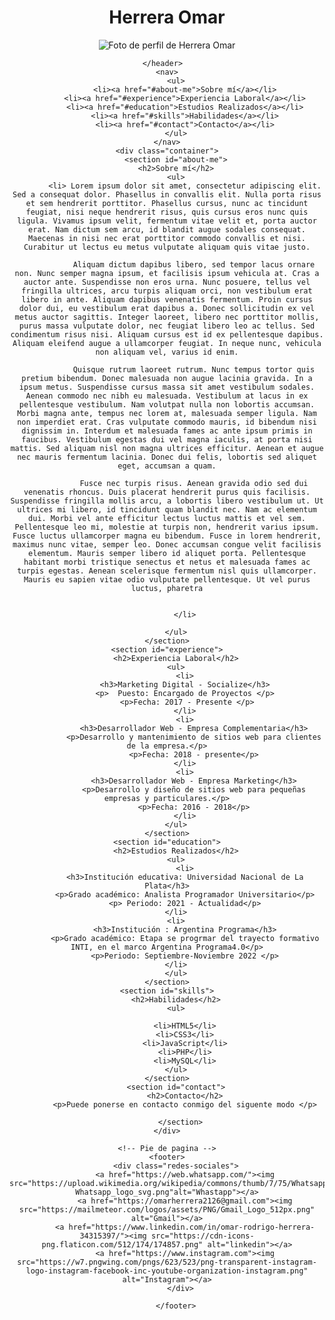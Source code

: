 <!DOCTYPE html>
<html lang="es">
<head>
    <meta charset="UTF-8">
    <meta http-equiv="X-UA-Compatible" content="IE=edge">
    <meta name="viewport" content="width=device-width, initial-scale=1.0">
    <title>CV Herrera Omar</title>
    <link rel="stylesheet" type="text/css" href="ohcv.css" />
</head>
<body>
    <header>
        <h1> Herrera Omar</h1>
        <div class="profile-image">
            <img src="https://lh3.googleusercontent.com/YOjZNTzpeO14HY0lhBc8L6t31X_4xu98NGNUFANMWtjis5E7FUhTiE1RlwkHsTkUqg7JtSWMJ3ZCPnmiVGAy2jIxXbx6VgE__V-2b-TZ1BpJGDK_GgcUm6so6diX5Go9Riy3uC5AH2coekl98i65-vuJlzo8OLuWpHh-RJHwHSO7EBBwV7uWkigypOSvmrnJ19vjoUnUXa-XhxCYb5MSUhuqbSY10IAs2VjN0uQAlj438aCNK6hsH4ObzNSDxw83oS3A76nPEwMcqxL51XaMYj6emzkWbovWVIFrpwo5xzGz9yfOwDnIwxs5K4clGxFvkwaXegYPXw4qCqpEumpPxenZRPNVhBy6boSoauS2Qq42IR_MlQtFdztR9WScoOVEOwJ4K6dBkKiH2h1MMnAlV5R1tCpQP43q9hLlY6I_mdvchIekzU_BDc4ObcwTH6pNyirq9nML8sITjTV-MERFOl3ak27PE9KSy_JePe3va2NaulVw5pzk0wuD_dZpH00obBpG-zU9ndoXWYJhOBgGmvsBWV4urKJQ-SNSiraMUxzfGtBL3RO52BheiKo4PmkILDyCj_gs55Sq6v7HPf_p7I2XcOmzdFCkT8mpFvNFSuCVHAtiwOKSOUrIh9fe-sPT6ZUUgAQx6ajtJKFmsabrY-nx1T9SR685V4bWej3ss-RZK3lmK4uaonDmQ-3u9KZm109IoFO2T25k6QACno3ztub0lIUDFUZ01Lx6IPEi7paR-cOnYOHXJGAF7RRcOMarewlxTolbSMGMfquaawufcevx0c30IwWfyIjbb_WnsRolIaYM_h4mcBuMMa4Bn_pXCU70AC1KEKOp8sqDtl81KboZJY1sgvEN9qPGo7Q7OsvG8_vsgELdVI_gyzIPzuvjQLaaRSKRd4Xmpy4l-k4gItJpDbTViaH-iXcU78Y8g6CFgeQk2llBKNTmr5NRyXXSwSH_1UqxXZioOIZa6pWzkXrQLLollE5J5lsVwvYifRgt7f9GVG4m0IErlfNSjxyddbxgcslQqo4b3hx8CQNLeZdlAsDBaWHNDgfj4R3LzCsfkQI-Nc--NkCqVvWNggq8_A=w542-h586-no?authuser=0"
                alt="Foto de perfil de Herrera Omar">
        </div>   
        
    </header>  
    <nav>
        <ul>
            <li><a href="#about-me">Sobre mí</a></li>
            <li><a href="#experience">Experiencia Laboral</a></li>
            <li><a href="#education">Estudios Realizados</a></li>
            <li><a href="#skills">Habilidades</a></li>
            <li><a href="#contact">Contacto</a></li>
        </ul>
    </nav>
    <div class="container">
        <section id="about-me">
		<h2>Sobre mí</h2>
		<ul>
			<li> Lorem ipsum dolor sit amet, consectetur adipiscing elit. Sed a consequat dolor. Phasellus in convallis elit. Nulla porta risus et sem hendrerit porttitor. Phasellus cursus, nunc ac tincidunt feugiat, nisi neque hendrerit risus, quis cursus eros nunc quis ligula. Vivamus ipsum velit, fermentum vitae velit et, porta auctor erat. Nam dictum sem arcu, id blandit augue sodales consequat. Maecenas in nisi nec erat porttitor commodo convallis et nisi. Curabitur ut lectus eu metus vulputate aliquam quis vitae justo.

                Aliquam dictum dapibus libero, sed tempor lacus ornare non. Nunc semper magna ipsum, et facilisis ipsum vehicula at. Cras a auctor ante. Suspendisse non eros urna. Nunc posuere, tellus vel fringilla ultrices, arcu turpis aliquam orci, non vestibulum erat libero in ante. Aliquam dapibus venenatis fermentum. Proin cursus dolor dui, eu vestibulum erat dapibus a. Donec sollicitudin ex vel metus auctor sagittis. Integer laoreet, libero nec porttitor mollis, purus massa vulputate dolor, nec feugiat libero leo ac tellus. Sed condimentum risus nisi. Aliquam cursus est id ex pellentesque dapibus. Aliquam eleifend augue a ullamcorper feugiat. In neque nunc, vehicula non aliquam vel, varius id enim.
                
                Quisque rutrum laoreet rutrum. Nunc tempus tortor quis pretium bibendum. Donec malesuada non augue lacinia gravida. In a ipsum metus. Suspendisse cursus massa sit amet vestibulum sodales. Aenean commodo nec nibh eu malesuada. Vestibulum at lacus in ex pellentesque vestibulum. Nam volutpat nulla non lobortis accumsan. Morbi magna ante, tempus nec lorem at, malesuada semper ligula. Nam non imperdiet erat. Cras vulputate commodo mauris, id bibendum nisi dignissim in. Interdum et malesuada fames ac ante ipsum primis in faucibus. Vestibulum egestas dui vel magna iaculis, at porta nisi mattis. Sed aliquam nisl non magna ultrices efficitur. Aenean et augue nec mauris fermentum lacinia. Donec dui felis, lobortis sed aliquet eget, accumsan a quam.
                
                Fusce nec turpis risus. Aenean gravida odio sed dui venenatis rhoncus. Duis placerat hendrerit purus quis facilisis. Suspendisse fringilla mollis arcu, a lobortis libero vestibulum ut. Ut ultrices mi libero, id tincidunt quam blandit nec. Nam ac elementum dui. Morbi vel ante efficitur lectus luctus mattis et vel sem. Pellentesque leo mi, molestie at turpis non, hendrerit varius ipsum. Fusce luctus ullamcorper magna eu bibendum. Fusce in lorem hendrerit, maximus nunc vitae, semper leo. Donec accumsan congue velit facilisis elementum. Mauris semper libero id aliquet porta. Pellentesque habitant morbi tristique senectus et netus et malesuada fames ac turpis egestas. Aenean scelerisque fermentum nisl quis ullamcorper. Mauris eu sapien vitae odio vulputate pellentesque. Ut vel purus luctus, pharetra
                
    
            </li>
			
		</ul>
    </section>
    <section id="experience">
		<h2>Experiencia Laboral</h2>
		<ul>
            <li>
			<h3>Marketing Digital - Socialize</h3>
			<p>  Puesto: Encargado de Proyectos </p>
             <p>Fecha: 2017 - Presente </p>
            </li>
            <li>
                <h3>Desarrollador Web - Empresa Complementaria</h3>
                <p>Desarrollo y mantenimiento de sitios web para clientes de la empresa.</p>
                <p>Fecha: 2018 - presente</p>
            </li>
            <li>
                <h3>Desarrollador Web - Empresa Marketing</h3>
                <p>Desarrollo y diseño de sitios web para pequeñas empresas y particulares.</p>
                <p>Fecha: 2016 - 2018</p>
            </li>
		</ul>
    </section>
    <section id="education">
		<h2>Estudios Realizados</h2>
		<ul>
            <li>
			<h3>Institución educativa: Universidad Nacional de La Plata</h3>
			<p>Grado académico: Analista Programador Universitario</p>
			<p> Periodo: 2021 - Actualidad</p>
        </li>
        <li>
            <h3>Institución : Argentina Programa</h3>
			<p>Grado académico: Etapa se progrmar del trayecto formativo INTI, en el marco Argentina Programa4.0</p>
			<p>Periodo: Septiembre-Noviembre 2022 </p>
        </li>
		</ul>
    </section>
    <section id="skills">
		<h2>Habilidades</h2>
		<ul>
			
            <li>HTML5</li>
            <li>CSS3</li>
            <li>JavaScript</li>
            <li>PHP</li>
            <li>MySQL</li>
		</ul>
    </section>
        <section id="contact">
            <h2>Contacto</h2>
            <p>Puede ponerse en contacto conmigo del siguente modo </p>
           
          </section>
    </div>
    
    <!-- Pie de pagina -->
    <footer>
        <div class="redes-sociales">
            <a href="https://web.whatsapp.com/"><img src="https://upload.wikimedia.org/wikipedia/commons/thumb/7/75/Whatsapp_logo_svg.png/600px-Whatsapp_logo_svg.png"alt="Whastapp"></a>
            <a href="https://omarherrera2126@gmail.com"><img src="https://mailmeteor.com/logos/assets/PNG/Gmail_Logo_512px.png" alt="Gmail"></a>
            <a href="https://www.linkedin.com/in/omar-rodrigo-herrera-34315397/"><img src="https://cdn-icons-png.flaticon.com/512/174/174857.png" alt="linkedin"></a>
            <a href="https://www.instagram.com"><img src="https://w7.pngwing.com/pngs/623/523/png-transparent-instagram-logo-instagram-facebook-inc-youtube-organization-instagram.png" alt="Instagram"></a>
          </div>
          
        </footer>
<script src="hocv.js"></script>
</body>
</html> 
